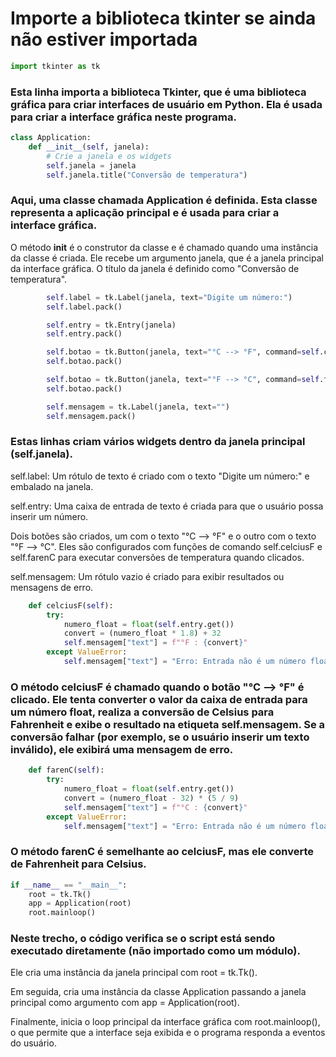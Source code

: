 
# Importe a biblioteca tkinter se ainda não estiver importada
```py
import tkinter as tk
```
### Esta linha importa a biblioteca Tkinter, que é uma biblioteca gráfica para criar interfaces de usuário em Python. Ela é usada para criar a interface gráfica neste programa.

```py
class Application:
    def __init__(self, janela):
        # Crie a janela e os widgets
        self.janela = janela
        self.janela.title("Conversão de temperatura")
```
### Aqui, uma classe chamada Application é definida. Esta classe representa a aplicação principal e é usada para criar a interface gráfica.

O método __init__ é o construtor da classe e é chamado quando uma instância da classe é criada. Ele recebe um argumento janela, que é a janela principal da interface gráfica. O título da janela é definido como "Conversão de temperatura".

```py
        self.label = tk.Label(janela, text="Digite um número:")
        self.label.pack()

        self.entry = tk.Entry(janela)
        self.entry.pack()

        self.botao = tk.Button(janela, text="°C --> °F", command=self.celciusF)
        self.botao.pack()

        self.botao = tk.Button(janela, text="°F --> °C", command=self.farenC)
        self.botao.pack()

        self.mensagem = tk.Label(janela, text="")
        self.mensagem.pack()
```
### Estas linhas criam vários widgets dentro da janela principal (self.janela).

self.label: Um rótulo de texto é criado com o texto "Digite um número:" e embalado na janela.

self.entry: Uma caixa de entrada de texto é criada para que o usuário possa inserir um número.

Dois botões são criados, um com o texto "°C --> °F" e o outro com o texto "°F --> °C". Eles são configurados com funções de comando self.celciusF e self.farenC para executar conversões de temperatura quando clicados.

self.mensagem: Um rótulo vazio é criado para exibir resultados ou mensagens de erro.

```py
    def celciusF(self):
        try:
            numero_float = float(self.entry.get())
            convert = (numero_float * 1.8) + 32
            self.mensagem["text"] = f"°F : {convert}"
        except ValueError:
            self.mensagem["text"] = "Erro: Entrada não é um número float válido"
```
### O método celciusF é chamado quando o botão "°C --> °F" é clicado. Ele tenta converter o valor da caixa de entrada para um número float, realiza a conversão de Celsius para Fahrenheit e exibe o resultado na etiqueta self.mensagem. Se a conversão falhar (por exemplo, se o usuário inserir um texto inválido), ele exibirá uma mensagem de erro.

```py
    def farenC(self):
        try:
            numero_float = float(self.entry.get())
            convert = (numero_float - 32) * (5 / 9)
            self.mensagem["text"] = f"°C : {convert}"
        except ValueError:
            self.mensagem["text"] = "Erro: Entrada não é um número float válido"
```
### O método farenC é semelhante ao celciusF, mas ele converte de Fahrenheit para Celsius.

```py
if __name__ == "__main__":
    root = tk.Tk()
    app = Application(root)
    root.mainloop()
```
### Neste trecho, o código verifica se o script está sendo executado diretamente (não importado como um módulo).

Ele cria uma instância da janela principal com root = tk.Tk().

Em seguida, cria uma instância da classe Application passando a janela principal como argumento com app = Application(root).

Finalmente, inicia o loop principal da interface gráfica com root.mainloop(), o que permite que a interface seja exibida e o programa responda a eventos do usuário.
